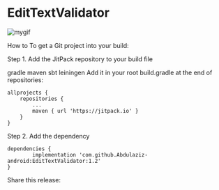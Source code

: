 # EditTextValidator

![mygif](https://user-images.githubusercontent.com/66155702/143535214-b67ce27c-a794-4fd8-b086-bafdee66e841.gif)

How to
To get a Git project into your build:

Step 1. Add the JitPack repository to your build file

gradle
maven
sbt
leiningen
Add it in your root build.gradle at the end of repositories:

	allprojects {
		repositories {
			...
			maven { url 'https://jitpack.io' }
		}
	}
Step 2. Add the dependency

	dependencies {
	        implementation 'com.github.Abdulaziz-android:EditTextValidator:1.2'
	}
Share this release:
